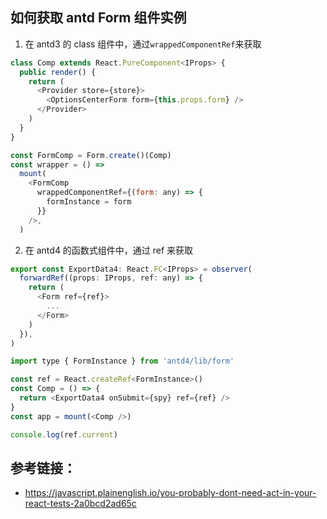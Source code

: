 ## 如何获取 antd Form 组件实例

1. 在 antd3 的 class 组件中，通过`wrappedComponentRef`来获取

```js
class Comp extends React.PureComponent<IProps> {
  public render() {
    return (
      <Provider store={store}>
        <OptionsCenterForm form={this.props.form} />
      </Provider>
    )
  }
}

const FormComp = Form.create()(Comp)
const wrapper = () =>
  mount(
    <FormComp
      wrappedComponentRef={(form: any) => {
        formInstance = form
      }}
    />,
  )
```

2. 在 antd4 的函数式组件中，通过 ref 来获取

```js
export const ExportData4: React.FC<IProps> = observer(
  forwardRef((props: IProps, ref: any) => {
    return (
      <Form ref={ref}>
        ...
      </Form>
    )
  }),
)
```

```js
import type { FormInstance } from 'antd4/lib/form'

const ref = React.createRef<FormInstance>()
const Comp = () => {
  return <ExportData4 onSubmit={spy} ref={ref} />
}
const app = mount(<Comp />)

console.log(ref.current)
```

## 参考链接：

* https://javascript.plainenglish.io/you-probably-dont-need-act-in-your-react-tests-2a0bcd2ad65c
